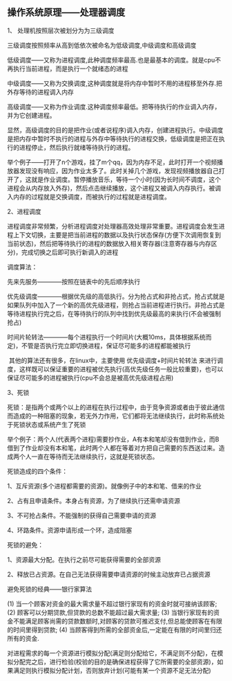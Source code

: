 ## 操作系统原理——处理器调度

1、    处理机按照层次被划分为为三级调度

三级调度按照频率从高到低依次被命名为低级调度,中级调度和高级调度

​      低级调度——又称为进程调度,此种调度频率最高.也是最基本的调度。就是cpu不再执行当前进程，而是执行一个就绪态的进程

​      中级调度——又称为交换调度,这种调度就是将内存中暂时不用的进程移至外存.把外存等待的进程调入内存

​      高级调度——又称为作业调度.这种调度频率最低。把等待执行的作业调入内存，并为它创建进程。

​       显然，高级调度的目的是把作业(或者说程序)调入内存，创建进程执行。中级调度是把内存中暂时不执行的进程与外存中等待执行的进程交换，低级调度是把正在执行的进程停止，然后执行就绪等待执行的进程。

​       举个例子——打开了n个游戏，挂了m个qq，因为内存不足，此时打开一个视频播放器发现没有响应，因为作业太多了。此时关掉几个游戏，发现视频播放器自己打开了，这就是作业调度。暂停播放音乐，等待一个小时(因为长时间不调度，这个进程会从内存放入外存)，然后点击继续播放，这个进程又被调入内存执行。被调入内存的过程就是交换调度，而被执行的过程就是进程调度。

2、进程调度

​       进程调度非常频繁，分析进程调度对处理器高效处理非常重要。进程调度会发生进程上下文切换，主要是把当前进程的数据以及执行状态保存(方便下次调用恢复到当前状态)，然后把等待执行的进程的数据放入相关寄存器(注意寄存器与内存区分)，完成切换之后即可执行新调入的进程

调度算法：

先来先服务————按照在链表中的先后顺序执行

优先级调度————根据优先级的高低执行。分为抢占式和非抢占式，抢占式就是如果队列中加入了一个新的高优先级进程，则抢占当前进程进行执行。非抢占式是等待进程执行完之后，在等待执行的队列中找到优先级最高的来执行(不会被强制抢占)

时间片轮转法————每个进程执行一个时间片(大概10ms，具体根据系统而定)，不管是否执行完立即切换进程，保证尽可能多的进程都能被执行

​       其他的算法还有很多，在linux中，主要使用 优先级调度+时间片轮转法 来进行调度，这样既可以保证重要的进程被优先执行(高优先级任务一般比较重要)，也可以保证尽可能多的进程被执行(cpu不会总是被高优先级进程占用)

3、死锁

​        死锁：是指两个或两个以上的进程在执行过程中，由于竞争资源或者由于彼此通信而造成的一种阻塞的现象，若无外力作用，它们都将无法继续执行，此时称系统处于死锁状态或系统产生了死锁

​        举个例子：两个人(代表两个进程)需要抄作业，A有本和笔却没有借到作业，而B借到了作业却没有本和笔，此时两个人都在等着对方把自己需要的东西送过来。造成两个人一直在等待而无法继续执行，这就是死锁状态。

死锁造成的四个条件：

1、互斥资源(多个进程都需要的资源)。就像例子中的本和笔、借来的作业

2、占有且申请条件。本身占有资源，为了继续执行还需申请资源

3、不可抢占条件。不能强制的获得自己需要申请的资源

4、环路条件。资源申请形成一个环，造成阻塞

死锁的避免：

1、资源最大分配。在执行之前尽可能获得需要的全部资源

2、释放已占资源。在自己无法获得需要申请资源的时候主动放弃已占据资源

避免死锁的经典——银行家算法

(1) 当一个顾客对资金的最大需求量不超过银行家现有的资金时就可接纳该顾客;
(2) 顾客可以分期贷款,但贷款的总数不能超过最大需求量;
(3) 当银行家现有的资金不能满足顾客尚需的贷款数额时,对顾客的贷款可推迟支付,但总能使顾客在有限的时间里得到贷款;
(4) 当顾客得到所需的全部资金后,一定能在有限的时间里归还所有的资金.

​       对进程需求的每一个资源进行模拟分配(满足则分配给它，不满足则不分配)，在模拟分配完之后，进行检验(校验的目的是确保进程获得了它所需要的全部资源)，如果满足则执行模拟分配计划，否则放弃计划(可能有某一个资源不足无法分配)
